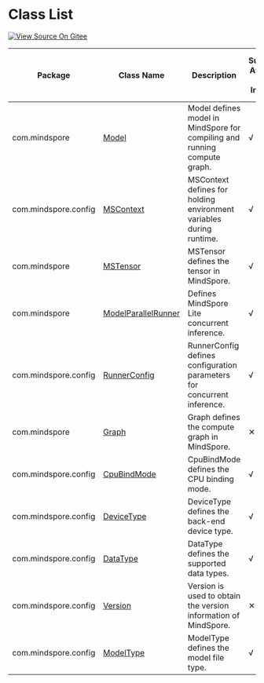 # Class List

[![View Source On Gitee](https://mindspore-website.obs.cn-north-4.myhuaweicloud.com/website-images/r2.1/resource/_static/logo_source_en.png)](https://gitee.com/mindspore/docs/blob/r2.1/docs/lite/api/source_en/api_java/class_list.md)

| Package                   | Class Name | Description                                              | Supported At Cloud-side Inference | Supported At Device-side Inference |
| ------------------------- | ------------------------------------------------------------ | ------------------------------------------------------------ |--------|--------|
| com.mindspore        | [Model](https://www.mindspore.cn/lite/api/en/r2.1/api_java/model.html) | Model defines model in MindSpore for compiling and running compute graph.  | √      | √      |
| com.mindspore.config | [MSContext](https://www.mindspore.cn/lite/api/en/r2.1/api_java/mscontext.html) | MSContext defines for holding environment variables during runtime.                         | √      | √      |
| com.mindspore        | [MSTensor](https://www.mindspore.cn/lite/api/en/r2.1/api_java/mstensor.html) | MSTensor defines the tensor in MindSpore.          | √      | √      |
| com.mindspore        | [ModelParallelRunner](https://www.mindspore.cn/lite/api/en/r2.1/api_java/model_parallel_runner.html) | Defines MindSpore Lite concurrent inference.            | √      | ✕      |
| com.mindspore.config   | [RunnerConfig](https://www.mindspore.cn/lite/api/en/r2.1/api_java/runner_config.html) | RunnerConfig defines configuration parameters for concurrent inference.             | √      | ✕      |
| com.mindspore        | [Graph](https://www.mindspore.cn/lite/api/en/r2.1/api_java/graph.html) | Graph defines the compute graph in MindSpore.           | ✕      | √      |
| com.mindspore.config | [CpuBindMode](https://gitee.com/mindspore/mindspore/blob/r2.1/mindspore/lite/java/src/main/java/com/mindspore/config/CpuBindMode.java) | CpuBindMode defines the CPU binding mode.                                | √      | √      |
| com.mindspore.config | [DeviceType](https://gitee.com/mindspore/mindspore/blob/r2.1/mindspore/lite/java/src/main/java/com/mindspore/config/DeviceType.java) | DeviceType defines the back-end device type.                                | √      | √      |
| com.mindspore.config  | [DataType](https://gitee.com/mindspore/mindspore/blob/r2.1/mindspore/lite/java/src/main/java/com/mindspore/config/DataType.java) | DataType defines the supported data types.                             | √      | √      |
| com.mindspore.config   | [Version](https://gitee.com/mindspore/mindspore/blob/r2.1/mindspore/lite/java/src/main/java/com/mindspore/config/Version.java) | Version is used to obtain the version information of MindSpore.                    | ✕      | √      |
| com.mindspore.config   | [ModelType](https://gitee.com/mindspore/mindspore/blob/r2.1/mindspore/lite/java/src/main/java/com/mindspore/config/ModelType.java) | ModelType defines the model file type.                  | √      | √      |
